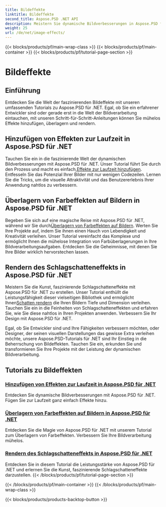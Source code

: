 ```yaml
---
title: Bildeffekte
linktitle: Bildeffekte
second_title: Aspose.PSD .NET API
description: Meistern Sie dynamische Bildverbesserungen in Aspose.PSD für .NET. Verbessern Sie Ihre Bildverarbeitung mit Tutorials zum Hinzufügen, Überlagern und Rendern atemberaubender Effekte zur Laufzeit.
weight: 25
url: /de/net/image-effects/
---
```


{{< blocks/products/pf/main-wrap-class >}}
{{< blocks/products/pf/main-container >}}
{{< blocks/products/pf/tutorial-page-section >}}

# Bildeffekte


## Einführung

Entdecken Sie die Welt der faszinierenden Bildeffekte mit unseren umfassenden Tutorials zu Aspose.PSD für .NET. Egal, ob Sie ein erfahrener Entwickler sind oder gerade erst in die Welt der Bildverarbeitung eintauchen, mit unseren Schritt-für-Schritt-Anleitungen können Sie mühelos Effekte hinzufügen, überlagern und rendern.

## Hinzufügen von Effekten zur Laufzeit in Aspose.PSD für .NET

 Tauchen Sie ein in die faszinierende Welt der dynamischen Bildverbesserungen mit Aspose.PSD für .NET. Unser Tutorial führt Sie durch den Prozess und macht es einfach,[Effekte zur Laufzeit hinzufügen](./add-effect-runtime/). Entfesseln Sie das Potenzial Ihrer Bilder mit nur wenigen Codezeilen. Lernen Sie die Tricks, um die visuelle Attraktivität und das Benutzererlebnis Ihrer Anwendung nahtlos zu verbessern.

## Überlagern von Farbeffekten auf Bildern in Aspose.PSD für .NET

Begeben Sie sich auf eine magische Reise mit Aspose.PSD für .NET, während wir Sie durch[Überlagern von Farbeffekten auf Bildern](./overlay-color-effect/). Werten Sie Ihre Projekte auf, indem Sie ihnen einen Hauch von Lebendigkeit und Kreativität verleihen. Unser Tutorial vereinfacht das Komplexe und ermöglicht Ihnen die mühelose Integration von Farbüberlagerungen in Ihre Bildverarbeitungsaufgaben. Entdecken Sie die Geheimnisse, mit denen Sie Ihre Bilder wirklich hervorstechen lassen.

## Rendern des Schlagschatteneffekts in Aspose.PSD für .NET

 Meistern Sie die Kunst, faszinierende Schlagschatteneffekte mit Aspose.PSD für .NET zu erstellen. Unser Tutorial enthüllt die Leistungsfähigkeit dieser vielseitigen Bibliothek und ermöglicht Ihnen[Schatten rendern](./render-drop-shadow/) die Ihren Bildern Tiefe und Dimension verleihen. Tauchen Sie ein in die Feinheiten von Schlagschatteneffekten und erfahren Sie, wie Sie diese nahtlos in Ihren Projekten anwenden. Verbessern Sie Ihr Design mit Aspose.PSD für .NET.

Egal, ob Sie Entwickler sind und Ihre Fähigkeiten verbessern möchten, oder Designer, der seinen visuellen Darstellungen das gewisse Extra verleihen möchte, unsere Aspose.PSD-Tutorials für .NET sind Ihr Einstieg in die Beherrschung von Bildeffekten. Tauchen Sie ein, erkunden Sie und transformieren Sie Ihre Projekte mit der Leistung der dynamischen Bildverarbeitung.


## Tutorials zu Bildeffekten
### [Hinzufügen von Effekten zur Laufzeit in Aspose.PSD für .NET](./add-effect-runtime/)
Entdecken Sie dynamische Bildverbesserungen mit Aspose.PSD für .NET. Fügen Sie zur Laufzeit ganz einfach Effekte hinzu.
### [Überlagern von Farbeffekten auf Bildern in Aspose.PSD für .NET](./overlay-color-effect/)
Entdecken Sie die Magie von Aspose.PSD für .NET mit unserem Tutorial zum Überlagern von Farbeffekten. Verbessern Sie Ihre Bildverarbeitung mühelos.
### [Rendern des Schlagschatteneffekts in Aspose.PSD für .NET](./render-drop-shadow/)
Entdecken Sie in diesem Tutorial die Leistungsstärke von Aspose.PSD für .NET und erlernen Sie die Kunst, faszinierende Schlagschatteneffekte darzustellen.
{{< /blocks/products/pf/tutorial-page-section >}}

{{< /blocks/products/pf/main-container >}}
{{< /blocks/products/pf/main-wrap-class >}}

{{< blocks/products/products-backtop-button >}}
